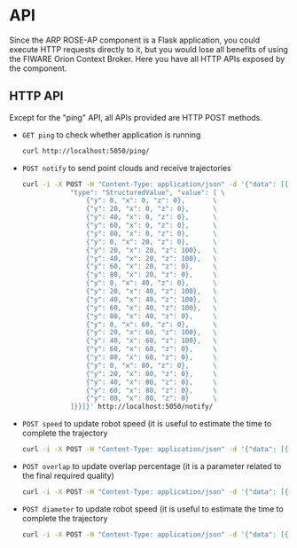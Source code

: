 # API

Since the ARP ROSE-AP component is a Flask application, you could execute HTTP requests directly to it, but you would lose
all benefits of using the FIWARE Orion Context Broker. Here you have all HTTP APIs exposed by the component.

## HTTP API

Except for the "ping" API, all APIs provided are HTTP POST methods.

- ```GET ping``` to check whether application is running

	```sh
	curl http://localhost:5050/ping/
	```

- ```POST notify``` to send point clouds and receive trajectories

    ```sh
	curl -i -X POST -H "Content-Type: application/json" -d '{"data": [{"id" : "Example", "pointCloud": { \
                "type": "StructuredValue", "value": [ \
                    {"y": 0, "x": 0, "z": 0},		\
                    {"y": 20, "x": 0, "z": 0},		\
                    {"y": 40, "x": 0, "z": 0},		\
                    {"y": 60, "x": 0, "z": 0},		\
                    {"y": 80, "x": 0, "z": 0},		\
                    {"y": 0, "x": 20, "z": 0},		\
                    {"y": 20, "x": 20, "z": 100},	\
                    {"y": 40, "x": 20, "z": 100},	\
                    {"y": 60, "x": 20, "z": 0},		\
                    {"y": 80, "x": 20, "z": 0},		\
                    {"y": 0, "x": 40, "z": 0},		\
                    {"y": 20, "x": 40, "z": 100},	\
                    {"y": 40, "x": 40, "z": 100},	\
                    {"y": 60, "x": 40, "z": 100},	\
                    {"y": 80, "x": 40, "z": 0},		\
                    {"y": 0, "x": 60, "z": 0},		\
                    {"y": 20, "x": 60, "z": 100},	\
                    {"y": 40, "x": 60, "z": 100},	\
                    {"y": 60, "x": 60, "z": 0},		\
                    {"y": 80, "x": 60, "z": 0},		\
                    {"y": 0, "x": 80, "z": 0},		\
                    {"y": 20, "x": 80, "z": 0},		\
                    {"y": 40, "x": 80, "z": 0},		\
                    {"y": 60, "x": 80, "z": 0},		\
                    {"y": 80, "x": 80, "z": 0}		\
                ]}}]}' http://localhost:5050/notify/
	```
	
- ```POST speed``` to update robot speed (it is useful to estimate the time to complete the trajectory

	```sh
	curl -i -X POST -H "Content-Type: application/json" -d '{"data": [{"targetSpeed": { "type": "Float", "value": 1.0 }}]}'  http://localhost:5050/speed/
	```

- ```POST overlap``` to update overlap percentage (it is a parameter related to the final required quality)

	```sh
	curl -i -X POST -H "Content-Type: application/json" -d '{"data": [{"requiredQuality": { "type": "Text", "value": "High" }}]}'  http://localhost:5050/overlap/
	```

- ```POST diameter``` to update robot speed (it is useful to estimate the time to complete the trajectory

	```sh
	curl -i -X POST -H "Content-Type: application/json" -d '{"data": [{"diameter": { "type": "Float", "value": 125.0 }}]}'  http://localhost:5050/diameter/
	```


